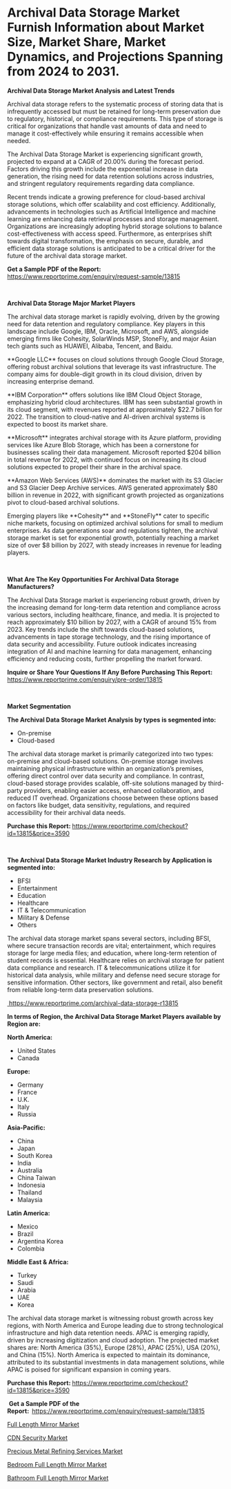 <p><h1>Archival Data Storage Market Furnish Information about Market Size, Market Share, Market Dynamics, and Projections Spanning from 2024 to 2031.</h1></p><p><strong>Archival Data Storage Market Analysis and Latest Trends</strong></p>
<p><p>Archival data storage refers to the systematic process of storing data that is infrequently accessed but must be retained for long-term preservation due to regulatory, historical, or compliance requirements. This type of storage is critical for organizations that handle vast amounts of data and need to manage it cost-effectively while ensuring it remains accessible when needed.</p><p>The Archival Data Storage Market is experiencing significant growth, projected to expand at a CAGR of 20.00% during the forecast period. Factors driving this growth include the exponential increase in data generation, the rising need for data retention solutions across industries, and stringent regulatory requirements regarding data compliance. </p><p>Recent trends indicate a growing preference for cloud-based archival storage solutions, which offer scalability and cost efficiency. Additionally, advancements in technologies such as Artificial Intelligence and machine learning are enhancing data retrieval processes and storage management. Organizations are increasingly adopting hybrid storage solutions to balance cost-effectiveness with access speed. Furthermore, as enterprises shift towards digital transformation, the emphasis on secure, durable, and efficient data storage solutions is anticipated to be a critical driver for the future of the archival data storage market.</p></p>
<p><strong>Get a Sample PDF of the Report:&nbsp;</strong> <a href="https://www.reportprime.com/enquiry/request-sample/13815?utm_campaign=1108&utm_medium=2&utm_source=Github&utm_content=ia&utm_term=16112024&utm_id=archival-data-storage">https://www.reportprime.com/enquiry/request-sample/13815</a></p>
<p>&nbsp;</p>
<p><strong>Archival Data Storage Major Market Players</strong></p>
<p><p>The archival data storage market is rapidly evolving, driven by the growing need for data retention and regulatory compliance. Key players in this landscape include Google, IBM, Oracle, Microsoft, and AWS, alongside emerging firms like Cohesity, SolarWinds MSP, StoneFly, and major Asian tech giants such as HUAWEI, Alibaba, Tencent, and Baidu.</p><p>**Google LLC** focuses on cloud solutions through Google Cloud Storage, offering robust archival solutions that leverage its vast infrastructure. The company aims for double-digit growth in its cloud division, driven by increasing enterprise demand.</p><p>**IBM Corporation** offers solutions like IBM Cloud Object Storage, emphasizing hybrid cloud architectures. IBM has seen substantial growth in its cloud segment, with revenues reported at approximately $22.7 billion for 2022. The transition to cloud-native and AI-driven archival systems is expected to boost its market share.</p><p>**Microsoft** integrates archival storage with its Azure platform, providing services like Azure Blob Storage, which has been a cornerstone for businesses scaling their data management. Microsoft reported $204 billion in total revenue for 2022, with continued focus on increasing its cloud solutions expected to propel their share in the archival space.</p><p>**Amazon Web Services (AWS)** dominates the market with its S3 Glacier and S3 Glacier Deep Archive services. AWS generated approximately $80 billion in revenue in 2022, with significant growth projected as organizations pivot to cloud-based archival solutions.</p><p>Emerging players like **Cohesity** and **StoneFly** cater to specific niche markets, focusing on optimized archival solutions for small to medium enterprises. As data generations soar and regulations tighten, the archival storage market is set for exponential growth, potentially reaching a market size of over $8 billion by 2027, with steady increases in revenue for leading players.</p></p>
<p>&nbsp;</p>
<p><strong>What Are The Key Opportunities For Archival Data Storage Manufacturers?</strong></p>
<p><p>The Archival Data Storage market is experiencing robust growth, driven by the increasing demand for long-term data retention and compliance across various sectors, including healthcare, finance, and media. It is projected to reach approximately $10 billion by 2027, with a CAGR of around 15% from 2023. Key trends include the shift towards cloud-based solutions, advancements in tape storage technology, and the rising importance of data security and accessibility. Future outlook indicates increasing integration of AI and machine learning for data management, enhancing efficiency and reducing costs, further propelling the market forward.</p></p>
<p><strong>Inquire or Share Your Questions If Any Before Purchasing This Report:</strong> <a href="https://www.reportprime.com/enquiry/pre-order/13815?utm_campaign=1108&utm_medium=2&utm_source=Github&utm_content=ia&utm_term=16112024&utm_id=archival-data-storage">https://www.reportprime.com/enquiry/pre-order/13815</a></p>
<p>&nbsp;</p>
<p><strong>Market Segmentation</strong></p>
<p><strong>The Archival Data Storage Market Analysis by types is segmented into:</strong></p>
<p><ul><li>On-premise</li><li>Cloud-based</li></ul></p>
<p><p>The archival data storage market is primarily categorized into two types: on-premise and cloud-based solutions. On-premise storage involves maintaining physical infrastructure within an organization’s premises, offering direct control over data security and compliance. In contrast, cloud-based storage provides scalable, off-site solutions managed by third-party providers, enabling easier access, enhanced collaboration, and reduced IT overhead. Organizations choose between these options based on factors like budget, data sensitivity, regulations, and required accessibility for their archival data needs.</p></p>
<p><strong>Purchase this Report:&nbsp;</strong><a href="https://www.reportprime.com/checkout?id=13815&price=3590&utm_campaign=1108&utm_medium=2&utm_source=Github&utm_content=ia&utm_term=16112024&utm_id=archival-data-storage">https://www.reportprime.com/checkout?id=13815&price=3590</a></p>
<p>&nbsp;</p>
<p><strong>The Archival Data Storage Market Industry Research by Application is segmented into:</strong></p>
<p><ul><li>BFSI</li><li>Entertainment</li><li>Education</li><li>Healthcare</li><li>IT & Telecommunication</li><li>Military & Defense</li><li>Others</li></ul></p>
<p><p>The archival data storage market spans several sectors, including BFSI, where secure transaction records are vital; entertainment, which requires storage for large media files; and education, where long-term retention of student records is essential. Healthcare relies on archival storage for patient data compliance and research. IT & telecommunications utilize it for historical data analysis, while military and defense need secure storage for sensitive information. Other sectors, like government and retail, also benefit from reliable long-term data preservation solutions.</p></p>
<p><a href="https://www.reportprime.com/archival-data-storage-r13815?utm_campaign=1108&utm_medium=2&utm_source=Github&utm_content=ia&utm_term=16112024&utm_id=archival-data-storage">&nbsp;https://www.reportprime.com/archival-data-storage-r13815</a></p>
<p><strong>In terms of Region, the Archival Data Storage Market Players available by Region are:</strong></p>
<p>
    <p> <strong> North America: </strong>
        <ul>
            <li>United States</li>
            <li>Canada</li>
        </ul>
        </p> 
    <p> <strong> Europe: </strong>
        <ul>
            <li>Germany</li>
            <li>France</li>
            <li>U.K.</li>
            <li>Italy</li>
            <li>Russia</li>
        </ul>
        </p> 
    <p> <strong> Asia-Pacific: </strong>
        <ul>
            <li>China</li>
            <li>Japan</li>
            <li>South Korea</li>
            <li>India</li>
            <li>Australia</li>
            <li>China Taiwan</li>
            <li>Indonesia</li>
            <li>Thailand</li>
            <li>Malaysia</li>
        </ul>
        </p> 
    <p> <strong> Latin America: </strong>
        <ul>
            <li>Mexico</li>
            <li>Brazil</li>
            <li>Argentina Korea</li>
            <li>Colombia</li>
        </ul>
        </p> 
    <p> <strong> Middle East & Africa: </strong>
        <ul>
            <li>Turkey</li>
            <li>Saudi</li>
            <li>Arabia</li>
            <li>UAE</li>
            <li>Korea</li>
        </ul>
    </p>
    </p>
<p><p>The archival data storage market is witnessing robust growth across key regions, with North America and Europe leading due to strong technological infrastructure and high data retention needs. APAC is emerging rapidly, driven by increasing digitization and cloud adoption. The projected market shares are: North America (35%), Europe (28%), APAC (25%), USA (20%), and China (15%). North America is expected to maintain its dominance, attributed to its substantial investments in data management solutions, while APAC is poised for significant expansion in coming years.</p></p>
<p><strong>Purchase this Report: </strong><a href="https://www.reportprime.com/checkout?id=13815&price=3590&utm_campaign=1108&utm_medium=2&utm_source=Github&utm_content=ia&utm_term=16112024&utm_id=archival-data-storage">https://www.reportprime.com/checkout?id=13815&price=3590</a></p>
<p>&nbsp;<strong>Get a Sample PDF of the Report:&nbsp;&nbsp;</strong><a href="https://www.reportprime.com/enquiry/request-sample/13815?utm_campaign=1108&utm_medium=2&utm_source=Github&utm_content=ia&utm_term=16112024&utm_id=archival-data-storage">https://www.reportprime.com/enquiry/request-sample/13815</a></p>
<p><strong></strong></p>
<p><p><a href="https://www.linkedin.com/pulse/full-length-mirror-market2024-2031-industry-insights-investment-mhinc?utm_campaign=1108&utm_medium=2&utm_source=Github&utm_content=ia&utm_term=16112024&utm_id=archival-data-storage">Full Length Mirror Market</a></p><p><a href="https://issuu.com/reportprime-2/docs/cdn-security-market-size-2030.pptx_d6325f24e02541?utm_campaign=1108&utm_medium=2&utm_source=Github&utm_content=ia&utm_term=16112024&utm_id=archival-data-storage">CDN Security Market</a></p><p><a href="https://issuu.com/reportprime-2/docs/precious-metal-refining-services-ma_8c28665f371013?utm_campaign=1108&utm_medium=2&utm_source=Github&utm_content=ia&utm_term=16112024&utm_id=archival-data-storage">Precious Metal Refining Services Market</a></p><p><a href="https://www.linkedin.com/pulse/navigating-global-bedroom-full-length-mirror-market-from-chvjc?utm_campaign=1108&utm_medium=2&utm_source=Github&utm_content=ia&utm_term=16112024&utm_id=archival-data-storage">Bedroom Full Length Mirror Market</a></p><p><a href="https://www.linkedin.com/pulse/bathroom-full-length-mirror-market-revolution-2024-2031-6bjac?utm_campaign=1108&utm_medium=2&utm_source=Github&utm_content=ia&utm_term=16112024&utm_id=archival-data-storage">Bathroom Full Length Mirror Market</a></p></p>